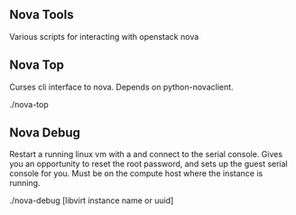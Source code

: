 Nova Tools
----------

Various scripts for interacting with openstack nova

Nova Top
--------

Curses cli interface to nova.  Depends on python-novaclient.

  ./nova-top

Nova Debug
----------

Restart a running linux vm with a and connect to the serial console. Gives you an opportunity to reset the root password, and sets up the guest serial console for you. Must be on the compute host where the instance is running.

  ./nova-debug [libvirt instance name or uuid]

